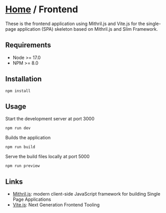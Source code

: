 # [Home](https://github.com/tbreuss/mithril-slim-skeleton) / Frontend

These is the frontend application using Mithril.js and Vite.js for the single-page application (SPA) skeleton based on Mithril.js and Slim Framework.


## Requirements

- Node >= 17.0
- NPM >= 8.0


## Installation

    npm install


## Usage

Start the development server at port 3000

    npm run dev

Builds the application

    npm run build

Serve the build files locally at port 5000

    npm run preview


## Links

- [Mithril.js](https://mithril.js.org/): modern client-side JavaScript framework for building Single Page Applications
- [Vite.js](https://vitejs.dev): Next Generation Frontend Tooling
